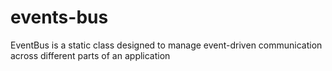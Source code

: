 # events-bus
EventBus is a static class designed to manage event-driven communication across different parts of an application
